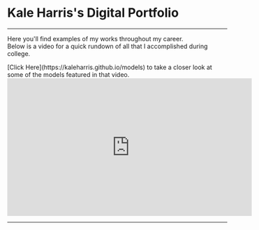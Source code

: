 <h1>Kale Harris's Digital Portfolio</h1>

***

<p>Here you'll find examples of my works throughout my career.<br>
Below is a video for a quick rundown of all that I accomplished during college.</p>
[Click Here](https://kaleharris.github.io/models) to take a closer look at some of the models featured in that video.
<iframe width="560" height="315" src="https://www.youtube.com/embed/_RWRr83VsrQ" title="YouTube video player" frameborder="0" allow="accelerometer; autoplay; clipboard-write; encrypted-media; gyroscope; picture-in-picture" allowfullscreen></iframe>

***
